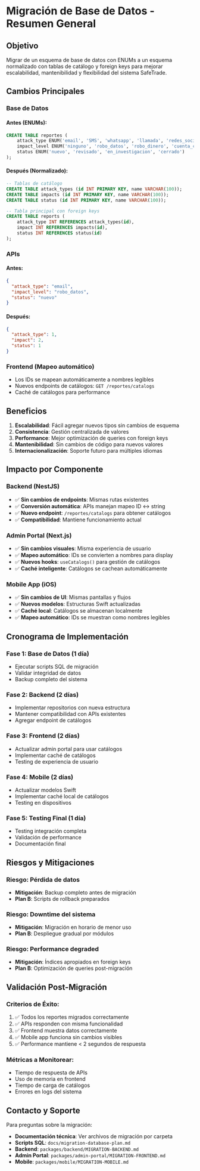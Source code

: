 # Migración de Base de Datos - Resumen General

## Objetivo

Migrar de un esquema de base de datos con ENUMs a un esquema normalizado con tablas de catálogo y foreign keys para mejorar escalabilidad, mantenibilidad y flexibilidad del sistema SafeTrade.

## Cambios Principales

### Base de Datos

#### Antes (ENUMs):
```sql
CREATE TABLE reportes (
    attack_type ENUM('email', 'SMS', 'whatsapp', 'llamada', 'redes_sociales', 'otro'),
    impact_level ENUM('ninguno', 'robo_datos', 'robo_dinero', 'cuenta_comprometida'),
    status ENUM('nuevo', 'revisado', 'en_investigacion', 'cerrado')
);
```

#### Después (Normalizado):
```sql
-- Tablas de catálogo
CREATE TABLE attack_types (id INT PRIMARY KEY, name VARCHAR(100));
CREATE TABLE impacts (id INT PRIMARY KEY, name VARCHAR(100));
CREATE TABLE status (id INT PRIMARY KEY, name VARCHAR(100));

-- Tabla principal con foreign keys
CREATE TABLE reports (
    attack_type INT REFERENCES attack_types(id),
    impact INT REFERENCES impacts(id),
    status INT REFERENCES status(id)
);
```

### APIs

#### Antes:
```json
{
  "attack_type": "email",
  "impact_level": "robo_datos",
  "status": "nuevo"
}
```

#### Después:
```json
{
  "attack_type": 1,
  "impact": 2,
  "status": 1
}
```

### Frontend (Mapeo automático)
- Los IDs se mapean automáticamente a nombres legibles
- Nuevos endpoints de catálogos: `GET /reportes/catalogs`
- Caché de catálogos para performance

## Beneficios

1. **Escalabilidad**: Fácil agregar nuevos tipos sin cambios de esquema
2. **Consistencia**: Gestión centralizada de valores
3. **Performance**: Mejor optimización de queries con foreign keys
4. **Mantenibilidad**: Sin cambios de código para nuevos valores
5. **Internacionalización**: Soporte futuro para múltiples idiomas

## Impacto por Componente

### Backend (NestJS)
- ✅ **Sin cambios de endpoints**: Mismas rutas existentes
- ✅ **Conversión automática**: APIs manejan mapeo ID ↔ string
- ✅ **Nuevo endpoint**: `/reportes/catalogs` para obtener catálogos
- ✅ **Compatibilidad**: Mantiene funcionamiento actual

### Admin Portal (Next.js)
- ✅ **Sin cambios visuales**: Misma experiencia de usuario
- ✅ **Mapeo automático**: IDs se convierten a nombres para display
- ✅ **Nuevos hooks**: `useCatalogs()` para gestión de catálogos
- ✅ **Caché inteligente**: Catálogos se cachean automáticamente

### Mobile App (iOS)
- ✅ **Sin cambios de UI**: Mismas pantallas y flujos
- ✅ **Nuevos modelos**: Estructuras Swift actualizadas
- ✅ **Caché local**: Catálogos se almacenan localmente
- ✅ **Mapeo automático**: IDs se muestran como nombres legibles

## Cronograma de Implementación

### Fase 1: Base de Datos (1 día)
- Ejecutar scripts SQL de migración
- Validar integridad de datos
- Backup completo del sistema

### Fase 2: Backend (2 días)
- Implementar repositorios con nueva estructura
- Mantener compatibilidad con APIs existentes
- Agregar endpoint de catálogos

### Fase 3: Frontend (2 días)
- Actualizar admin portal para usar catálogos
- Implementar caché de catálogos
- Testing de experiencia de usuario

### Fase 4: Mobile (2 días)
- Actualizar modelos Swift
- Implementar caché local de catálogos
- Testing en dispositivos

### Fase 5: Testing Final (1 día)
- Testing integración completa
- Validación de performance
- Documentación final

## Riesgos y Mitigaciones

### Riesgo: Pérdida de datos
- **Mitigación**: Backup completo antes de migración
- **Plan B**: Scripts de rollback preparados

### Riesgo: Downtime del sistema
- **Mitigación**: Migración en horario de menor uso
- **Plan B**: Despliegue gradual por módulos

### Riesgo: Performance degraded
- **Mitigación**: Índices apropiados en foreign keys
- **Plan B**: Optimización de queries post-migración

## Validación Post-Migración

### Criterios de Éxito:
1. ✅ Todos los reportes migrados correctamente
2. ✅ APIs responden con misma funcionalidad
3. ✅ Frontend muestra datos correctamente
4. ✅ Mobile app funciona sin cambios visibles
5. ✅ Performance mantiene < 2 segundos de respuesta

### Métricas a Monitorear:
- Tiempo de respuesta de APIs
- Uso de memoria en frontend
- Tiempo de carga de catálogos
- Errores en logs del sistema

## Contacto y Soporte

Para preguntas sobre la migración:
- **Documentación técnica**: Ver archivos de migración por carpeta
- **Scripts SQL**: `docs/migration-database-plan.md`
- **Backend**: `packages/backend/MIGRATION-BACKEND.md`
- **Admin Portal**: `packages/admin-portal/MIGRATION-FRONTEND.md`
- **Mobile**: `packages/mobile/MIGRATION-MOBILE.md`
